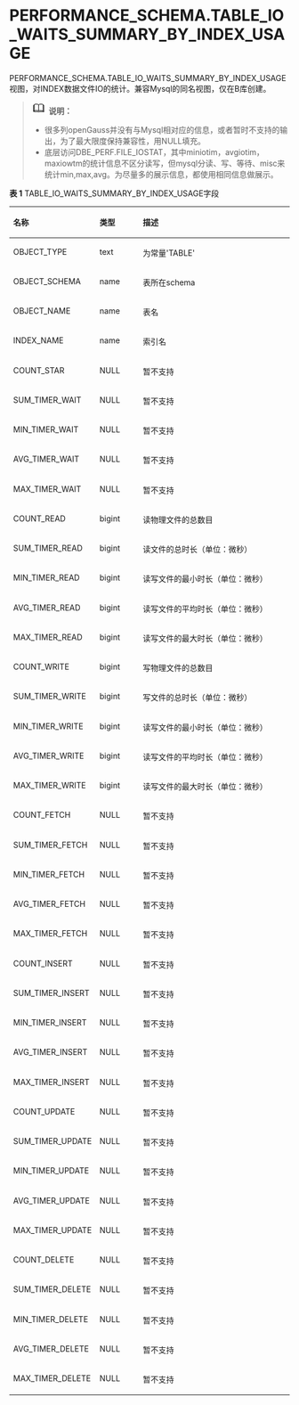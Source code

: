 # PERFORMANCE_SCHEMA.TABLE_IO_WAITS_SUMMARY_BY_INDEX_USAGE

PERFORMANCE_SCHEMA.TABLE_IO_WAITS_SUMMARY_BY_INDEX_USAGE视图，对INDEX数据文件IO的统计。兼容Mysql的同名视图，仅在B库创建。

>![](public_sys-resources/icon-note.png) **说明：** 
>-   很多列openGauss并没有与Mysql相对应的信息，或者暂时不支持的输出，为了最大限度保持兼容性，用NULL填充。
>-   底层访问DBE_PERF.FILE_IOSTAT，其中miniotim，avgiotim，maxiowtm的统计信息不区分读写，但mysql分读、写、等待、misc来统计min,max,avg。为尽量多的展示信息，都使用相同信息做展示。

**表 1**  TABLE_IO_WAITS_SUMMARY_BY_INDEX_USAGE字段

<a name="zh-cn_topic_0059777917_t0df1b611492d4f07b1d6e42373142023"></a>

<table><thead align="left"><tr id="zh-cn_topic_0059777917_rab2e23b3e0f34f37b75a508b8269f07a"><th class="cellrowborder" valign="top" width="18.82%" id="mcps1.2.4.1.1"><p id="zh-cn_topic_0059777917_a32924e78d0334e82a36a777752a0b52b"><a name="zh-cn_topic_0059777917_a32924e78d0334e82a36a777752a0b52b"></a><a name="zh-cn_topic_0059777917_a32924e78d0334e82a36a777752a0b52b"></a>名称</p>
</th>
<th class="cellrowborder" valign="top" width="16.91%" id="mcps1.2.4.1.2"><p id="zh-cn_topic_0059777917_ac04a0fea30434f97b98e56208baf7cc2"><a name="zh-cn_topic_0059777917_ac04a0fea30434f97b98e56208baf7cc2"></a><a name="zh-cn_topic_0059777917_ac04a0fea30434f97b98e56208baf7cc2"></a>类型</p>
</th>
<th class="cellrowborder" valign="top" width="64.27000000000001%" id="mcps1.2.4.1.3"><p id="zh-cn_topic_0059777917_a8333c5ae26254b36b4af4126d0bd65cf"><a name="zh-cn_topic_0059777917_a8333c5ae26254b36b4af4126d0bd65cf"></a><a name="zh-cn_topic_0059777917_a8333c5ae26254b36b4af4126d0bd65cf"></a>描述</p>
</th>
</tr>
</thead>
<tbody><tr id="zh-cn_topic_0059777917_rbfc3ec51c46e4dcc8ea92ab769c8e161"><td class="cellrowborder" valign="top" width="18.82%" headers="mcps1.2.4.1.1 "><p id="zh-cn_topic_0059777917_a363fbcb0295747dd9f7e56a77a27169e"><a name="zh-cn_topic_0059777917_a363fbcb0295747dd9f7e56a77a27169e"></a><a name="zh-cn_topic_0059777917_a363fbcb0295747dd9f7e56a77a27169e"></a>OBJECT_TYPE</p>
</td>
<td class="cellrowborder" valign="top" width="16.91%" headers="mcps1.2.4.1.2 "><p id="zh-cn_topic_0059777917_ac54b490a08b84bd3a9c4681b1b0b9f21"><a name="zh-cn_topic_0059777917_ac54b490a08b84bd3a9c4681b1b0b9f21"></a><a name="zh-cn_topic_0059777917_ac54b490a08b84bd3a9c4681b1b0b9f21"></a>text</p>
</td>
<td class="cellrowborder" valign="top" width="64.27000000000001%" headers="mcps1.2.4.1.3 "><p id="zh-cn_topic_0059777917_a98d0a98fda8346e5a5947896d3598ca2"><a name="zh-cn_topic_0059777917_a98d0a98fda8346e5a5947896d3598ca2"></a><a name="zh-cn_topic_0059777917_a98d0a98fda8346e5a5947896d3598ca2"></a>为常量'TABLE'</p>
</td>
</tr>
<tr id="zh-cn_topic_0059777917_r9d303be2f0de46ceb1ff0dcb66080aa2"><td class="cellrowborder" valign="top" width="18.82%" headers="mcps1.2.4.1.1 "><p id="zh-cn_topic_0059777917_ab3f2e68e6a5441608b5b61f217580f6e"><a name="zh-cn_topic_0059777917_ab3f2e68e6a5441608b5b61f217580f6e"></a><a name="zh-cn_topic_0059777917_ab3f2e68e6a5441608b5b61f217580f6e"></a>OBJECT_SCHEMA</p>
</td>
<td class="cellrowborder" valign="top" width="16.91%" headers="mcps1.2.4.1.2 "><p id="zh-cn_topic_0059777917_a93c196a664b444479aa1376b69c437ca"><a name="zh-cn_topic_0059777917_a93c196a664b444479aa1376b69c437ca"></a><a name="zh-cn_topic_0059777917_a93c196a664b444479aa1376b69c437ca"></a>name</p>
</td>
<td class="cellrowborder" valign="top" width="64.27000000000001%" headers="mcps1.2.4.1.3 "><p id="zh-cn_topic_0059777917_a627c01fb6b6b46b69b4cfabca4c29d09"><a name="zh-cn_topic_0059777917_a627c01fb6b6b46b69b4cfabca4c29d09"></a><a name="zh-cn_topic_0059777917_a627c01fb6b6b46b69b4cfabca4c29d09"></a>表所在schema</p>
</td>
</tr>
<tr id="zh-cn_topic_0059777917_r9d303be2f0de46ceb1ff0dcb66080aa2"><td class="cellrowborder" valign="top" width="18.82%" headers="mcps1.2.4.1.1 "><p id="zh-cn_topic_0059777917_ab3f2e68e6a5441608b5b61f217580f6e"><a name="zh-cn_topic_0059777917_ab3f2e68e6a5441608b5b61f217580f6e"></a><a name="zh-cn_topic_0059777917_ab3f2e68e6a5441608b5b61f217580f6e"></a>OBJECT_NAME</p>
</td>
<td class="cellrowborder" valign="top" width="16.91%" headers="mcps1.2.4.1.2 "><p id="zh-cn_topic_0059777917_a93c196a664b444479aa1376b69c437ca"><a name="zh-cn_topic_0059777917_a93c196a664b444479aa1376b69c437ca"></a><a name="zh-cn_topic_0059777917_a93c196a664b444479aa1376b69c437ca"></a>name</p>
</td>
<td class="cellrowborder" valign="top" width="64.27000000000001%" headers="mcps1.2.4.1.3 "><p id="zh-cn_topic_0059777917_a627c01fb6b6b46b69b4cfabca4c29d09"><a name="zh-cn_topic_0059777917_a627c01fb6b6b46b69b4cfabca4c29d09"></a><a name="zh-cn_topic_0059777917_a627c01fb6b6b46b69b4cfabca4c29d09"></a>表名</p>
</td>
</tr>
<tr id="zh-cn_topic_0059777917_r9d303be2f0de46ceb1ff0dcb66080aa2"><td class="cellrowborder" valign="top" width="18.82%" headers="mcps1.2.4.1.1 "><p id="zh-cn_topic_0059777917_ab3f2e68e6a5441608b5b61f217580f6e"><a name="zh-cn_topic_0059777917_ab3f2e68e6a5441608b5b61f217580f6e"></a><a name="zh-cn_topic_0059777917_ab3f2e68e6a5441608b5b61f217580f6e"></a>INDEX_NAME</p>
</td>
<td class="cellrowborder" valign="top" width="16.91%" headers="mcps1.2.4.1.2 "><p id="zh-cn_topic_0059777917_a93c196a664b444479aa1376b69c437ca"><a name="zh-cn_topic_0059777917_a93c196a664b444479aa1376b69c437ca"></a><a name="zh-cn_topic_0059777917_a93c196a664b444479aa1376b69c437ca"></a>name</p>
</td>
<td class="cellrowborder" valign="top" width="64.27000000000001%" headers="mcps1.2.4.1.3 "><p id="zh-cn_topic_0059777917_a627c01fb6b6b46b69b4cfabca4c29d09"><a name="zh-cn_topic_0059777917_a627c01fb6b6b46b69b4cfabca4c29d09"></a><a name="zh-cn_topic_0059777917_a627c01fb6b6b46b69b4cfabca4c29d09"></a>索引名</p>
</td>
</tr>
<tr id="zh-cn_topic_0059777917_r9d303be2f0de46ceb1ff0dcb66080aa2"><td class="cellrowborder" valign="top" width="18.82%" headers="mcps1.2.4.1.1 "><p id="zh-cn_topic_0059777917_ab3f2e68e6a5441608b5b61f217580f6e"><a name="zh-cn_topic_0059777917_ab3f2e68e6a5441608b5b61f217580f6e"></a><a name="zh-cn_topic_0059777917_ab3f2e68e6a5441608b5b61f217580f6e"></a>COUNT_STAR</p>
</td>
<td class="cellrowborder" valign="top" width="16.91%" headers="mcps1.2.4.1.2 "><p id="zh-cn_topic_0059777917_a93c196a664b444479aa1376b69c437ca"><a name="zh-cn_topic_0059777917_a93c196a664b444479aa1376b69c437ca"></a><a name="zh-cn_topic_0059777917_a93c196a664b444479aa1376b69c437ca"></a>NULL</p>
</td>
<td class="cellrowborder" valign="top" width="64.27000000000001%" headers="mcps1.2.4.1.3 "><p id="zh-cn_topic_0059777917_a627c01fb6b6b46b69b4cfabca4c29d09"><a name="zh-cn_topic_0059777917_a627c01fb6b6b46b69b4cfabca4c29d09"></a><a name="zh-cn_topic_0059777917_a627c01fb6b6b46b69b4cfabca4c29d09"></a>暂不支持</p>
</td>
</tr>
<tr id="zh-cn_topic_0059777917_r9d303be2f0de46ceb1ff0dcb66080aa2"><td class="cellrowborder" valign="top" width="18.82%" headers="mcps1.2.4.1.1 "><p id="zh-cn_topic_0059777917_ab3f2e68e6a5441608b5b61f217580f6e"><a name="zh-cn_topic_0059777917_ab3f2e68e6a5441608b5b61f217580f6e"></a><a name="zh-cn_topic_0059777917_ab3f2e68e6a5441608b5b61f217580f6e"></a>SUM_TIMER_WAIT</p>
</td>
<td class="cellrowborder" valign="top" width="16.91%" headers="mcps1.2.4.1.2 "><p id="zh-cn_topic_0059777917_a93c196a664b444479aa1376b69c437ca"><a name="zh-cn_topic_0059777917_a93c196a664b444479aa1376b69c437ca"></a><a name="zh-cn_topic_0059777917_a93c196a664b444479aa1376b69c437ca"></a>NULL</p>
</td>
<td class="cellrowborder" valign="top" width="64.27000000000001%" headers="mcps1.2.4.1.3 "><p id="zh-cn_topic_0059777917_a627c01fb6b6b46b69b4cfabca4c29d09"><a name="zh-cn_topic_0059777917_a627c01fb6b6b46b69b4cfabca4c29d09"></a><a name="zh-cn_topic_0059777917_a627c01fb6b6b46b69b4cfabca4c29d09"></a>暂不支持</p>
</td>
</tr>
<tr id="zh-cn_topic_0059777917_r9d303be2f0de46ceb1ff0dcb66080aa2"><td class="cellrowborder" valign="top" width="18.82%" headers="mcps1.2.4.1.1 "><p id="zh-cn_topic_0059777917_ab3f2e68e6a5441608b5b61f217580f6e"><a name="zh-cn_topic_0059777917_ab3f2e68e6a5441608b5b61f217580f6e"></a><a name="zh-cn_topic_0059777917_ab3f2e68e6a5441608b5b61f217580f6e"></a>MIN_TIMER_WAIT</p>
</td>
<td class="cellrowborder" valign="top" width="16.91%" headers="mcps1.2.4.1.2 "><p id="zh-cn_topic_0059777917_a93c196a664b444479aa1376b69c437ca"><a name="zh-cn_topic_0059777917_a93c196a664b444479aa1376b69c437ca"></a><a name="zh-cn_topic_0059777917_a93c196a664b444479aa1376b69c437ca"></a>NULL</p>
</td>
<td class="cellrowborder" valign="top" width="64.27000000000001%" headers="mcps1.2.4.1.3 "><p id="zh-cn_topic_0059777917_a627c01fb6b6b46b69b4cfabca4c29d09"><a name="zh-cn_topic_0059777917_a627c01fb6b6b46b69b4cfabca4c29d09"></a><a name="zh-cn_topic_0059777917_a627c01fb6b6b46b69b4cfabca4c29d09"></a>暂不支持</p>
</td>
</tr>
<tr id="zh-cn_topic_0059777917_r9d303be2f0de46ceb1ff0dcb66080aa2"><td class="cellrowborder" valign="top" width="18.82%" headers="mcps1.2.4.1.1 "><p id="zh-cn_topic_0059777917_ab3f2e68e6a5441608b5b61f217580f6e"><a name="zh-cn_topic_0059777917_ab3f2e68e6a5441608b5b61f217580f6e"></a><a name="zh-cn_topic_0059777917_ab3f2e68e6a5441608b5b61f217580f6e"></a>AVG_TIMER_WAIT</p>
</td>
<td class="cellrowborder" valign="top" width="16.91%" headers="mcps1.2.4.1.2 "><p id="zh-cn_topic_0059777917_a93c196a664b444479aa1376b69c437ca"><a name="zh-cn_topic_0059777917_a93c196a664b444479aa1376b69c437ca"></a><a name="zh-cn_topic_0059777917_a93c196a664b444479aa1376b69c437ca"></a>NULL</p>
</td>
<td class="cellrowborder" valign="top" width="64.27000000000001%" headers="mcps1.2.4.1.3 "><p id="zh-cn_topic_0059777917_a627c01fb6b6b46b69b4cfabca4c29d09"><a name="zh-cn_topic_0059777917_a627c01fb6b6b46b69b4cfabca4c29d09"></a><a name="zh-cn_topic_0059777917_a627c01fb6b6b46b69b4cfabca4c29d09"></a>暂不支持</p>
</td>
</tr>
<tr id="zh-cn_topic_0059777917_r9d303be2f0de46ceb1ff0dcb66080aa2"><td class="cellrowborder" valign="top" width="18.82%" headers="mcps1.2.4.1.1 "><p id="zh-cn_topic_0059777917_ab3f2e68e6a5441608b5b61f217580f6e"><a name="zh-cn_topic_0059777917_ab3f2e68e6a5441608b5b61f217580f6e"></a><a name="zh-cn_topic_0059777917_ab3f2e68e6a5441608b5b61f217580f6e"></a>MAX_TIMER_WAIT</p>
</td>
<td class="cellrowborder" valign="top" width="16.91%" headers="mcps1.2.4.1.2 "><p id="zh-cn_topic_0059777917_a93c196a664b444479aa1376b69c437ca"><a name="zh-cn_topic_0059777917_a93c196a664b444479aa1376b69c437ca"></a><a name="zh-cn_topic_0059777917_a93c196a664b444479aa1376b69c437ca"></a>NULL</p>
</td>
<td class="cellrowborder" valign="top" width="64.27000000000001%" headers="mcps1.2.4.1.3 "><p id="zh-cn_topic_0059777917_a627c01fb6b6b46b69b4cfabca4c29d09"><a name="zh-cn_topic_0059777917_a627c01fb6b6b46b69b4cfabca4c29d09"></a><a name="zh-cn_topic_0059777917_a627c01fb6b6b46b69b4cfabca4c29d09"></a>暂不支持</p>
</td>
</tr>
<tr id="zh-cn_topic_0059777917_r9d303be2f0de46ceb1ff0dcb66080aa2"><td class="cellrowborder" valign="top" width="18.82%" headers="mcps1.2.4.1.1 "><p id="zh-cn_topic_0059777917_ab3f2e68e6a5441608b5b61f217580f6e"><a name="zh-cn_topic_0059777917_ab3f2e68e6a5441608b5b61f217580f6e"></a><a name="zh-cn_topic_0059777917_ab3f2e68e6a5441608b5b61f217580f6e"></a>COUNT_READ</p>
</td>
<td class="cellrowborder" valign="top" width="16.91%" headers="mcps1.2.4.1.2 "><p id="zh-cn_topic_0059777917_a93c196a664b444479aa1376b69c437ca"><a name="zh-cn_topic_0059777917_a93c196a664b444479aa1376b69c437ca"></a><a name="zh-cn_topic_0059777917_a93c196a664b444479aa1376b69c437ca"></a>bigint</p>
</td>
<td class="cellrowborder" valign="top" width="64.27000000000001%" headers="mcps1.2.4.1.3 "><p id="zh-cn_topic_0059777917_a627c01fb6b6b46b69b4cfabca4c29d09"><a name="zh-cn_topic_0059777917_a627c01fb6b6b46b69b4cfabca4c29d09"></a><a name="zh-cn_topic_0059777917_a627c01fb6b6b46b69b4cfabca4c29d09"></a>读物理文件的总数目</p>
</td>
</tr>
<tr id="zh-cn_topic_0059777917_r9d303be2f0de46ceb1ff0dcb66080aa2"><td class="cellrowborder" valign="top" width="18.82%" headers="mcps1.2.4.1.1 "><p id="zh-cn_topic_0059777917_ab3f2e68e6a5441608b5b61f217580f6e"><a name="zh-cn_topic_0059777917_ab3f2e68e6a5441608b5b61f217580f6e"></a><a name="zh-cn_topic_0059777917_ab3f2e68e6a5441608b5b61f217580f6e"></a>SUM_TIMER_READ</p>
</td>
<td class="cellrowborder" valign="top" width="16.91%" headers="mcps1.2.4.1.2 "><p id="zh-cn_topic_0059777917_a93c196a664b444479aa1376b69c437ca"><a name="zh-cn_topic_0059777917_a93c196a664b444479aa1376b69c437ca"></a><a name="zh-cn_topic_0059777917_a93c196a664b444479aa1376b69c437ca"></a>bigint</p>
</td>
<td class="cellrowborder" valign="top" width="64.27000000000001%" headers="mcps1.2.4.1.3 "><p id="zh-cn_topic_0059777917_a627c01fb6b6b46b69b4cfabca4c29d09"><a name="zh-cn_topic_0059777917_a627c01fb6b6b46b69b4cfabca4c29d09"></a><a name="zh-cn_topic_0059777917_a627c01fb6b6b46b69b4cfabca4c29d09"></a>读文件的总时长（单位：微秒）</p>
</td>
</tr>
<tr id="zh-cn_topic_0059777917_r9d303be2f0de46ceb1ff0dcb66080aa2"><td class="cellrowborder" valign="top" width="18.82%" headers="mcps1.2.4.1.1 "><p id="zh-cn_topic_0059777917_ab3f2e68e6a5441608b5b61f217580f6e"><a name="zh-cn_topic_0059777917_ab3f2e68e6a5441608b5b61f217580f6e"></a><a name="zh-cn_topic_0059777917_ab3f2e68e6a5441608b5b61f217580f6e"></a>MIN_TIMER_READ</p>
</td>
<td class="cellrowborder" valign="top" width="16.91%" headers="mcps1.2.4.1.2 "><p id="zh-cn_topic_0059777917_a93c196a664b444479aa1376b69c437ca"><a name="zh-cn_topic_0059777917_a93c196a664b444479aa1376b69c437ca"></a><a name="zh-cn_topic_0059777917_a93c196a664b444479aa1376b69c437ca"></a>bigint</p>
</td>
<td class="cellrowborder" valign="top" width="64.27000000000001%" headers="mcps1.2.4.1.3 "><p id="zh-cn_topic_0059777917_a627c01fb6b6b46b69b4cfabca4c29d09"><a name="zh-cn_topic_0059777917_a627c01fb6b6b46b69b4cfabca4c29d09"></a><a name="zh-cn_topic_0059777917_a627c01fb6b6b46b69b4cfabca4c29d09"></a>读写文件的最小时长（单位：微秒）</p>
</td>
</tr>
<tr id="zh-cn_topic_0059777917_r9d303be2f0de46ceb1ff0dcb66080aa2"><td class="cellrowborder" valign="top" width="18.82%" headers="mcps1.2.4.1.1 "><p id="zh-cn_topic_0059777917_ab3f2e68e6a5441608b5b61f217580f6e"><a name="zh-cn_topic_0059777917_ab3f2e68e6a5441608b5b61f217580f6e"></a><a name="zh-cn_topic_0059777917_ab3f2e68e6a5441608b5b61f217580f6e"></a>AVG_TIMER_READ</p>
</td>
<td class="cellrowborder" valign="top" width="16.91%" headers="mcps1.2.4.1.2 "><p id="zh-cn_topic_0059777917_a93c196a664b444479aa1376b69c437ca"><a name="zh-cn_topic_0059777917_a93c196a664b444479aa1376b69c437ca"></a><a name="zh-cn_topic_0059777917_a93c196a664b444479aa1376b69c437ca"></a>bigint</p>
</td>
<td class="cellrowborder" valign="top" width="64.27000000000001%" headers="mcps1.2.4.1.3 "><p id="zh-cn_topic_0059777917_a627c01fb6b6b46b69b4cfabca4c29d09"><a name="zh-cn_topic_0059777917_a627c01fb6b6b46b69b4cfabca4c29d09"></a><a name="zh-cn_topic_0059777917_a627c01fb6b6b46b69b4cfabca4c29d09"></a>读写文件的平均时长（单位：微秒）</p>
</td>
</tr>
<tr id="zh-cn_topic_0059777917_r9d303be2f0de46ceb1ff0dcb66080aa2"><td class="cellrowborder" valign="top" width="18.82%" headers="mcps1.2.4.1.1 "><p id="zh-cn_topic_0059777917_ab3f2e68e6a5441608b5b61f217580f6e"><a name="zh-cn_topic_0059777917_ab3f2e68e6a5441608b5b61f217580f6e"></a><a name="zh-cn_topic_0059777917_ab3f2e68e6a5441608b5b61f217580f6e"></a>MAX_TIMER_READ</p>
</td>
<td class="cellrowborder" valign="top" width="16.91%" headers="mcps1.2.4.1.2 "><p id="zh-cn_topic_0059777917_a93c196a664b444479aa1376b69c437ca"><a name="zh-cn_topic_0059777917_a93c196a664b444479aa1376b69c437ca"></a><a name="zh-cn_topic_0059777917_a93c196a664b444479aa1376b69c437ca"></a>bigint</p>
</td>
<td class="cellrowborder" valign="top" width="64.27000000000001%" headers="mcps1.2.4.1.3 "><p id="zh-cn_topic_0059777917_a627c01fb6b6b46b69b4cfabca4c29d09"><a name="zh-cn_topic_0059777917_a627c01fb6b6b46b69b4cfabca4c29d09"></a><a name="zh-cn_topic_0059777917_a627c01fb6b6b46b69b4cfabca4c29d09"></a>读写文件的最大时长（单位：微秒）</p>
</td>
</tr>
<tr id="zh-cn_topic_0059777917_r9d303be2f0de46ceb1ff0dcb66080aa2"><td class="cellrowborder" valign="top" width="18.82%" headers="mcps1.2.4.1.1 "><p id="zh-cn_topic_0059777917_ab3f2e68e6a5441608b5b61f217580f6e"><a name="zh-cn_topic_0059777917_ab3f2e68e6a5441608b5b61f217580f6e"></a><a name="zh-cn_topic_0059777917_ab3f2e68e6a5441608b5b61f217580f6e"></a>COUNT_WRITE</p>
</td>
<td class="cellrowborder" valign="top" width="16.91%" headers="mcps1.2.4.1.2 "><p id="zh-cn_topic_0059777917_a93c196a664b444479aa1376b69c437ca"><a name="zh-cn_topic_0059777917_a93c196a664b444479aa1376b69c437ca"></a><a name="zh-cn_topic_0059777917_a93c196a664b444479aa1376b69c437ca"></a>bigint</p>
</td>
<td class="cellrowborder" valign="top" width="64.27000000000001%" headers="mcps1.2.4.1.3 "><p id="zh-cn_topic_0059777917_a627c01fb6b6b46b69b4cfabca4c29d09"><a name="zh-cn_topic_0059777917_a627c01fb6b6b46b69b4cfabca4c29d09"></a><a name="zh-cn_topic_0059777917_a627c01fb6b6b46b69b4cfabca4c29d09"></a>写物理文件的总数目</p>
</td>
</tr>
<tr id="zh-cn_topic_0059777917_r9d303be2f0de46ceb1ff0dcb66080aa2"><td class="cellrowborder" valign="top" width="18.82%" headers="mcps1.2.4.1.1 "><p id="zh-cn_topic_0059777917_ab3f2e68e6a5441608b5b61f217580f6e"><a name="zh-cn_topic_0059777917_ab3f2e68e6a5441608b5b61f217580f6e"></a><a name="zh-cn_topic_0059777917_ab3f2e68e6a5441608b5b61f217580f6e"></a>SUM_TIMER_WRITE</p>
</td>
<td class="cellrowborder" valign="top" width="16.91%" headers="mcps1.2.4.1.2 "><p id="zh-cn_topic_0059777917_a93c196a664b444479aa1376b69c437ca"><a name="zh-cn_topic_0059777917_a93c196a664b444479aa1376b69c437ca"></a><a name="zh-cn_topic_0059777917_a93c196a664b444479aa1376b69c437ca"></a>bigint</p>
</td>
<td class="cellrowborder" valign="top" width="64.27000000000001%" headers="mcps1.2.4.1.3 "><p id="zh-cn_topic_0059777917_a627c01fb6b6b46b69b4cfabca4c29d09"><a name="zh-cn_topic_0059777917_a627c01fb6b6b46b69b4cfabca4c29d09"></a><a name="zh-cn_topic_0059777917_a627c01fb6b6b46b69b4cfabca4c29d09"></a>写文件的总时长（单位：微秒）</p>
</td>
</tr>
<tr id="zh-cn_topic_0059777917_r9d303be2f0de46ceb1ff0dcb66080aa2"><td class="cellrowborder" valign="top" width="18.82%" headers="mcps1.2.4.1.1 "><p id="zh-cn_topic_0059777917_ab3f2e68e6a5441608b5b61f217580f6e"><a name="zh-cn_topic_0059777917_ab3f2e68e6a5441608b5b61f217580f6e"></a><a name="zh-cn_topic_0059777917_ab3f2e68e6a5441608b5b61f217580f6e"></a>MIN_TIMER_WRITE</p>
</td>
<td class="cellrowborder" valign="top" width="16.91%" headers="mcps1.2.4.1.2 "><p id="zh-cn_topic_0059777917_a93c196a664b444479aa1376b69c437ca"><a name="zh-cn_topic_0059777917_a93c196a664b444479aa1376b69c437ca"></a><a name="zh-cn_topic_0059777917_a93c196a664b444479aa1376b69c437ca"></a>bigint</p>
</td>
<td class="cellrowborder" valign="top" width="64.27000000000001%" headers="mcps1.2.4.1.3 "><p id="zh-cn_topic_0059777917_a627c01fb6b6b46b69b4cfabca4c29d09"><a name="zh-cn_topic_0059777917_a627c01fb6b6b46b69b4cfabca4c29d09"></a><a name="zh-cn_topic_0059777917_a627c01fb6b6b46b69b4cfabca4c29d09"></a>读写文件的最小时长（单位：微秒）</p>
</td>
</tr>
<tr id="zh-cn_topic_0059777917_r9d303be2f0de46ceb1ff0dcb66080aa2"><td class="cellrowborder" valign="top" width="18.82%" headers="mcps1.2.4.1.1 "><p id="zh-cn_topic_0059777917_ab3f2e68e6a5441608b5b61f217580f6e"><a name="zh-cn_topic_0059777917_ab3f2e68e6a5441608b5b61f217580f6e"></a><a name="zh-cn_topic_0059777917_ab3f2e68e6a5441608b5b61f217580f6e"></a>AVG_TIMER_WRITE</p>
</td>
<td class="cellrowborder" valign="top" width="16.91%" headers="mcps1.2.4.1.2 "><p id="zh-cn_topic_0059777917_a93c196a664b444479aa1376b69c437ca"><a name="zh-cn_topic_0059777917_a93c196a664b444479aa1376b69c437ca"></a><a name="zh-cn_topic_0059777917_a93c196a664b444479aa1376b69c437ca"></a>bigint</p>
</td>
<td class="cellrowborder" valign="top" width="64.27000000000001%" headers="mcps1.2.4.1.3 "><p id="zh-cn_topic_0059777917_a627c01fb6b6b46b69b4cfabca4c29d09"><a name="zh-cn_topic_0059777917_a627c01fb6b6b46b69b4cfabca4c29d09"></a><a name="zh-cn_topic_0059777917_a627c01fb6b6b46b69b4cfabca4c29d09"></a>读写文件的平均时长（单位：微秒）</p>
</td>
</tr>
<tr id="zh-cn_topic_0059777917_r9d303be2f0de46ceb1ff0dcb66080aa2"><td class="cellrowborder" valign="top" width="18.82%" headers="mcps1.2.4.1.1 "><p id="zh-cn_topic_0059777917_ab3f2e68e6a5441608b5b61f217580f6e"><a name="zh-cn_topic_0059777917_ab3f2e68e6a5441608b5b61f217580f6e"></a><a name="zh-cn_topic_0059777917_ab3f2e68e6a5441608b5b61f217580f6e"></a>MAX_TIMER_WRITE</p>
</td>
<td class="cellrowborder" valign="top" width="16.91%" headers="mcps1.2.4.1.2 "><p id="zh-cn_topic_0059777917_a93c196a664b444479aa1376b69c437ca"><a name="zh-cn_topic_0059777917_a93c196a664b444479aa1376b69c437ca"></a><a name="zh-cn_topic_0059777917_a93c196a664b444479aa1376b69c437ca"></a>bigint</p>
</td>
<td class="cellrowborder" valign="top" width="64.27000000000001%" headers="mcps1.2.4.1.3 "><p id="zh-cn_topic_0059777917_a627c01fb6b6b46b69b4cfabca4c29d09"><a name="zh-cn_topic_0059777917_a627c01fb6b6b46b69b4cfabca4c29d09"></a><a name="zh-cn_topic_0059777917_a627c01fb6b6b46b69b4cfabca4c29d09"></a>读写文件的最大时长（单位：微秒）</p>
</td>
</tr>
<tr id="zh-cn_topic_0059777917_r9d303be2f0de46ceb1ff0dcb66080aa2"><td class="cellrowborder" valign="top" width="18.82%" headers="mcps1.2.4.1.1 "><p id="zh-cn_topic_0059777917_ab3f2e68e6a5441608b5b61f217580f6e"><a name="zh-cn_topic_0059777917_ab3f2e68e6a5441608b5b61f217580f6e"></a><a name="zh-cn_topic_0059777917_ab3f2e68e6a5441608b5b61f217580f6e"></a>COUNT_FETCH</p>
</td>
<td class="cellrowborder" valign="top" width="16.91%" headers="mcps1.2.4.1.2 "><p id="zh-cn_topic_0059777917_a93c196a664b444479aa1376b69c437ca"><a name="zh-cn_topic_0059777917_a93c196a664b444479aa1376b69c437ca"></a><a name="zh-cn_topic_0059777917_a93c196a664b444479aa1376b69c437ca"></a>NULL</p>
</td>
<td class="cellrowborder" valign="top" width="64.27000000000001%" headers="mcps1.2.4.1.3 "><p id="zh-cn_topic_0059777917_a627c01fb6b6b46b69b4cfabca4c29d09"><a name="zh-cn_topic_0059777917_a627c01fb6b6b46b69b4cfabca4c29d09"></a><a name="zh-cn_topic_0059777917_a627c01fb6b6b46b69b4cfabca4c29d09"></a>暂不支持</p>
</td>
</tr>
<tr id="zh-cn_topic_0059777917_r9d303be2f0de46ceb1ff0dcb66080aa2"><td class="cellrowborder" valign="top" width="18.82%" headers="mcps1.2.4.1.1 "><p id="zh-cn_topic_0059777917_ab3f2e68e6a5441608b5b61f217580f6e"><a name="zh-cn_topic_0059777917_ab3f2e68e6a5441608b5b61f217580f6e"></a><a name="zh-cn_topic_0059777917_ab3f2e68e6a5441608b5b61f217580f6e"></a>SUM_TIMER_FETCH</p>
</td>
<td class="cellrowborder" valign="top" width="16.91%" headers="mcps1.2.4.1.2 "><p id="zh-cn_topic_0059777917_a93c196a664b444479aa1376b69c437ca"><a name="zh-cn_topic_0059777917_a93c196a664b444479aa1376b69c437ca"></a><a name="zh-cn_topic_0059777917_a93c196a664b444479aa1376b69c437ca"></a>NULL</p>
</td>
<td class="cellrowborder" valign="top" width="64.27000000000001%" headers="mcps1.2.4.1.3 "><p id="zh-cn_topic_0059777917_a627c01fb6b6b46b69b4cfabca4c29d09"><a name="zh-cn_topic_0059777917_a627c01fb6b6b46b69b4cfabca4c29d09"></a><a name="zh-cn_topic_0059777917_a627c01fb6b6b46b69b4cfabca4c29d09"></a>暂不支持</p>
</td>
</tr>
<tr id="zh-cn_topic_0059777917_r9d303be2f0de46ceb1ff0dcb66080aa2"><td class="cellrowborder" valign="top" width="18.82%" headers="mcps1.2.4.1.1 "><p id="zh-cn_topic_0059777917_ab3f2e68e6a5441608b5b61f217580f6e"><a name="zh-cn_topic_0059777917_ab3f2e68e6a5441608b5b61f217580f6e"></a><a name="zh-cn_topic_0059777917_ab3f2e68e6a5441608b5b61f217580f6e"></a>MIN_TIMER_FETCH</p>
</td>
<td class="cellrowborder" valign="top" width="16.91%" headers="mcps1.2.4.1.2 "><p id="zh-cn_topic_0059777917_a93c196a664b444479aa1376b69c437ca"><a name="zh-cn_topic_0059777917_a93c196a664b444479aa1376b69c437ca"></a><a name="zh-cn_topic_0059777917_a93c196a664b444479aa1376b69c437ca"></a>NULL</p>
</td>
<td class="cellrowborder" valign="top" width="64.27000000000001%" headers="mcps1.2.4.1.3 "><p id="zh-cn_topic_0059777917_a627c01fb6b6b46b69b4cfabca4c29d09"><a name="zh-cn_topic_0059777917_a627c01fb6b6b46b69b4cfabca4c29d09"></a><a name="zh-cn_topic_0059777917_a627c01fb6b6b46b69b4cfabca4c29d09"></a>暂不支持</p>
</td>
</tr>
<tr id="zh-cn_topic_0059777917_r9d303be2f0de46ceb1ff0dcb66080aa2"><td class="cellrowborder" valign="top" width="18.82%" headers="mcps1.2.4.1.1 "><p id="zh-cn_topic_0059777917_ab3f2e68e6a5441608b5b61f217580f6e"><a name="zh-cn_topic_0059777917_ab3f2e68e6a5441608b5b61f217580f6e"></a><a name="zh-cn_topic_0059777917_ab3f2e68e6a5441608b5b61f217580f6e"></a>AVG_TIMER_FETCH</p>
</td>
<td class="cellrowborder" valign="top" width="16.91%" headers="mcps1.2.4.1.2 "><p id="zh-cn_topic_0059777917_a93c196a664b444479aa1376b69c437ca"><a name="zh-cn_topic_0059777917_a93c196a664b444479aa1376b69c437ca"></a><a name="zh-cn_topic_0059777917_a93c196a664b444479aa1376b69c437ca"></a>NULL</p>
</td>
<td class="cellrowborder" valign="top" width="64.27000000000001%" headers="mcps1.2.4.1.3 "><p id="zh-cn_topic_0059777917_a627c01fb6b6b46b69b4cfabca4c29d09"><a name="zh-cn_topic_0059777917_a627c01fb6b6b46b69b4cfabca4c29d09"></a><a name="zh-cn_topic_0059777917_a627c01fb6b6b46b69b4cfabca4c29d09"></a>暂不支持</p>
</td>
</tr>
<tr id="zh-cn_topic_0059777917_r9d303be2f0de46ceb1ff0dcb66080aa2"><td class="cellrowborder" valign="top" width="18.82%" headers="mcps1.2.4.1.1 "><p id="zh-cn_topic_0059777917_ab3f2e68e6a5441608b5b61f217580f6e"><a name="zh-cn_topic_0059777917_ab3f2e68e6a5441608b5b61f217580f6e"></a><a name="zh-cn_topic_0059777917_ab3f2e68e6a5441608b5b61f217580f6e"></a>MAX_TIMER_FETCH</p>
</td>
<td class="cellrowborder" valign="top" width="16.91%" headers="mcps1.2.4.1.2 "><p id="zh-cn_topic_0059777917_a93c196a664b444479aa1376b69c437ca"><a name="zh-cn_topic_0059777917_a93c196a664b444479aa1376b69c437ca"></a><a name="zh-cn_topic_0059777917_a93c196a664b444479aa1376b69c437ca"></a>NULL</p>
</td>
<td class="cellrowborder" valign="top" width="64.27000000000001%" headers="mcps1.2.4.1.3 "><p id="zh-cn_topic_0059777917_a627c01fb6b6b46b69b4cfabca4c29d09"><a name="zh-cn_topic_0059777917_a627c01fb6b6b46b69b4cfabca4c29d09"></a><a name="zh-cn_topic_0059777917_a627c01fb6b6b46b69b4cfabca4c29d09"></a>暂不支持</p>
</td>
</tr>
<tr id="zh-cn_topic_0059777917_r9d303be2f0de46ceb1ff0dcb66080aa2"><td class="cellrowborder" valign="top" width="18.82%" headers="mcps1.2.4.1.1 "><p id="zh-cn_topic_0059777917_ab3f2e68e6a5441608b5b61f217580f6e"><a name="zh-cn_topic_0059777917_ab3f2e68e6a5441608b5b61f217580f6e"></a><a name="zh-cn_topic_0059777917_ab3f2e68e6a5441608b5b61f217580f6e"></a>COUNT_INSERT</p>
</td>
<td class="cellrowborder" valign="top" width="16.91%" headers="mcps1.2.4.1.2 "><p id="zh-cn_topic_0059777917_a93c196a664b444479aa1376b69c437ca"><a name="zh-cn_topic_0059777917_a93c196a664b444479aa1376b69c437ca"></a><a name="zh-cn_topic_0059777917_a93c196a664b444479aa1376b69c437ca"></a>NULL</p>
</td>
<td class="cellrowborder" valign="top" width="64.27000000000001%" headers="mcps1.2.4.1.3 "><p id="zh-cn_topic_0059777917_a627c01fb6b6b46b69b4cfabca4c29d09"><a name="zh-cn_topic_0059777917_a627c01fb6b6b46b69b4cfabca4c29d09"></a><a name="zh-cn_topic_0059777917_a627c01fb6b6b46b69b4cfabca4c29d09"></a>暂不支持</p>
</td>
</tr>
<tr id="zh-cn_topic_0059777917_r9d303be2f0de46ceb1ff0dcb66080aa2"><td class="cellrowborder" valign="top" width="18.82%" headers="mcps1.2.4.1.1 "><p id="zh-cn_topic_0059777917_ab3f2e68e6a5441608b5b61f217580f6e"><a name="zh-cn_topic_0059777917_ab3f2e68e6a5441608b5b61f217580f6e"></a><a name="zh-cn_topic_0059777917_ab3f2e68e6a5441608b5b61f217580f6e"></a>SUM_TIMER_INSERT</p>
</td>
<td class="cellrowborder" valign="top" width="16.91%" headers="mcps1.2.4.1.2 "><p id="zh-cn_topic_0059777917_a93c196a664b444479aa1376b69c437ca"><a name="zh-cn_topic_0059777917_a93c196a664b444479aa1376b69c437ca"></a><a name="zh-cn_topic_0059777917_a93c196a664b444479aa1376b69c437ca"></a>NULL</p>
</td>
<td class="cellrowborder" valign="top" width="64.27000000000001%" headers="mcps1.2.4.1.3 "><p id="zh-cn_topic_0059777917_a627c01fb6b6b46b69b4cfabca4c29d09"><a name="zh-cn_topic_0059777917_a627c01fb6b6b46b69b4cfabca4c29d09"></a><a name="zh-cn_topic_0059777917_a627c01fb6b6b46b69b4cfabca4c29d09"></a>暂不支持</p>
</td>
</tr>
<tr id="zh-cn_topic_0059777917_r9d303be2f0de46ceb1ff0dcb66080aa2"><td class="cellrowborder" valign="top" width="18.82%" headers="mcps1.2.4.1.1 "><p id="zh-cn_topic_0059777917_ab3f2e68e6a5441608b5b61f217580f6e"><a name="zh-cn_topic_0059777917_ab3f2e68e6a5441608b5b61f217580f6e"></a><a name="zh-cn_topic_0059777917_ab3f2e68e6a5441608b5b61f217580f6e"></a>MIN_TIMER_INSERT</p>
</td>
<td class="cellrowborder" valign="top" width="16.91%" headers="mcps1.2.4.1.2 "><p id="zh-cn_topic_0059777917_a93c196a664b444479aa1376b69c437ca"><a name="zh-cn_topic_0059777917_a93c196a664b444479aa1376b69c437ca"></a><a name="zh-cn_topic_0059777917_a93c196a664b444479aa1376b69c437ca"></a>NULL</p>
</td>
<td class="cellrowborder" valign="top" width="64.27000000000001%" headers="mcps1.2.4.1.3 "><p id="zh-cn_topic_0059777917_a627c01fb6b6b46b69b4cfabca4c29d09"><a name="zh-cn_topic_0059777917_a627c01fb6b6b46b69b4cfabca4c29d09"></a><a name="zh-cn_topic_0059777917_a627c01fb6b6b46b69b4cfabca4c29d09"></a>暂不支持</p>
</td>
</tr>
<tr id="zh-cn_topic_0059777917_r9d303be2f0de46ceb1ff0dcb66080aa2"><td class="cellrowborder" valign="top" width="18.82%" headers="mcps1.2.4.1.1 "><p id="zh-cn_topic_0059777917_ab3f2e68e6a5441608b5b61f217580f6e"><a name="zh-cn_topic_0059777917_ab3f2e68e6a5441608b5b61f217580f6e"></a><a name="zh-cn_topic_0059777917_ab3f2e68e6a5441608b5b61f217580f6e"></a>AVG_TIMER_INSERT</p>
</td>
<td class="cellrowborder" valign="top" width="16.91%" headers="mcps1.2.4.1.2 "><p id="zh-cn_topic_0059777917_a93c196a664b444479aa1376b69c437ca"><a name="zh-cn_topic_0059777917_a93c196a664b444479aa1376b69c437ca"></a><a name="zh-cn_topic_0059777917_a93c196a664b444479aa1376b69c437ca"></a>NULL</p>
</td>
<td class="cellrowborder" valign="top" width="64.27000000000001%" headers="mcps1.2.4.1.3 "><p id="zh-cn_topic_0059777917_a627c01fb6b6b46b69b4cfabca4c29d09"><a name="zh-cn_topic_0059777917_a627c01fb6b6b46b69b4cfabca4c29d09"></a><a name="zh-cn_topic_0059777917_a627c01fb6b6b46b69b4cfabca4c29d09"></a>暂不支持</p>
</td>
</tr>
<tr id="zh-cn_topic_0059777917_r9d303be2f0de46ceb1ff0dcb66080aa2"><td class="cellrowborder" valign="top" width="18.82%" headers="mcps1.2.4.1.1 "><p id="zh-cn_topic_0059777917_ab3f2e68e6a5441608b5b61f217580f6e"><a name="zh-cn_topic_0059777917_ab3f2e68e6a5441608b5b61f217580f6e"></a><a name="zh-cn_topic_0059777917_ab3f2e68e6a5441608b5b61f217580f6e"></a>MAX_TIMER_INSERT</p>
</td>
<td class="cellrowborder" valign="top" width="16.91%" headers="mcps1.2.4.1.2 "><p id="zh-cn_topic_0059777917_a93c196a664b444479aa1376b69c437ca"><a name="zh-cn_topic_0059777917_a93c196a664b444479aa1376b69c437ca"></a><a name="zh-cn_topic_0059777917_a93c196a664b444479aa1376b69c437ca"></a>NULL</p>
</td>
<td class="cellrowborder" valign="top" width="64.27000000000001%" headers="mcps1.2.4.1.3 "><p id="zh-cn_topic_0059777917_a627c01fb6b6b46b69b4cfabca4c29d09"><a name="zh-cn_topic_0059777917_a627c01fb6b6b46b69b4cfabca4c29d09"></a><a name="zh-cn_topic_0059777917_a627c01fb6b6b46b69b4cfabca4c29d09"></a>暂不支持</p>
</td>
</tr>
<tr id="zh-cn_topic_0059777917_r9d303be2f0de46ceb1ff0dcb66080aa2"><td class="cellrowborder" valign="top" width="18.82%" headers="mcps1.2.4.1.1 "><p id="zh-cn_topic_0059777917_ab3f2e68e6a5441608b5b61f217580f6e"><a name="zh-cn_topic_0059777917_ab3f2e68e6a5441608b5b61f217580f6e"></a><a name="zh-cn_topic_0059777917_ab3f2e68e6a5441608b5b61f217580f6e"></a>COUNT_UPDATE</p>
</td>
<td class="cellrowborder" valign="top" width="16.91%" headers="mcps1.2.4.1.2 "><p id="zh-cn_topic_0059777917_a93c196a664b444479aa1376b69c437ca"><a name="zh-cn_topic_0059777917_a93c196a664b444479aa1376b69c437ca"></a><a name="zh-cn_topic_0059777917_a93c196a664b444479aa1376b69c437ca"></a>NULL</p>
</td>
<td class="cellrowborder" valign="top" width="64.27000000000001%" headers="mcps1.2.4.1.3 "><p id="zh-cn_topic_0059777917_a627c01fb6b6b46b69b4cfabca4c29d09"><a name="zh-cn_topic_0059777917_a627c01fb6b6b46b69b4cfabca4c29d09"></a><a name="zh-cn_topic_0059777917_a627c01fb6b6b46b69b4cfabca4c29d09"></a>暂不支持</p>
</td>
</tr>
<tr id="zh-cn_topic_0059777917_r9d303be2f0de46ceb1ff0dcb66080aa2"><td class="cellrowborder" valign="top" width="18.82%" headers="mcps1.2.4.1.1 "><p id="zh-cn_topic_0059777917_ab3f2e68e6a5441608b5b61f217580f6e"><a name="zh-cn_topic_0059777917_ab3f2e68e6a5441608b5b61f217580f6e"></a><a name="zh-cn_topic_0059777917_ab3f2e68e6a5441608b5b61f217580f6e"></a>SUM_TIMER_UPDATE</p>
</td>
<td class="cellrowborder" valign="top" width="16.91%" headers="mcps1.2.4.1.2 "><p id="zh-cn_topic_0059777917_a93c196a664b444479aa1376b69c437ca"><a name="zh-cn_topic_0059777917_a93c196a664b444479aa1376b69c437ca"></a><a name="zh-cn_topic_0059777917_a93c196a664b444479aa1376b69c437ca"></a>NULL</p>
</td>
<td class="cellrowborder" valign="top" width="64.27000000000001%" headers="mcps1.2.4.1.3 "><p id="zh-cn_topic_0059777917_a627c01fb6b6b46b69b4cfabca4c29d09"><a name="zh-cn_topic_0059777917_a627c01fb6b6b46b69b4cfabca4c29d09"></a><a name="zh-cn_topic_0059777917_a627c01fb6b6b46b69b4cfabca4c29d09"></a>暂不支持</p>
</td>
</tr>
<tr id="zh-cn_topic_0059777917_r9d303be2f0de46ceb1ff0dcb66080aa2"><td class="cellrowborder" valign="top" width="18.82%" headers="mcps1.2.4.1.1 "><p id="zh-cn_topic_0059777917_ab3f2e68e6a5441608b5b61f217580f6e"><a name="zh-cn_topic_0059777917_ab3f2e68e6a5441608b5b61f217580f6e"></a><a name="zh-cn_topic_0059777917_ab3f2e68e6a5441608b5b61f217580f6e"></a>MIN_TIMER_UPDATE</p>
</td>
<td class="cellrowborder" valign="top" width="16.91%" headers="mcps1.2.4.1.2 "><p id="zh-cn_topic_0059777917_a93c196a664b444479aa1376b69c437ca"><a name="zh-cn_topic_0059777917_a93c196a664b444479aa1376b69c437ca"></a><a name="zh-cn_topic_0059777917_a93c196a664b444479aa1376b69c437ca"></a>NULL</p>
</td>
<td class="cellrowborder" valign="top" width="64.27000000000001%" headers="mcps1.2.4.1.3 "><p id="zh-cn_topic_0059777917_a627c01fb6b6b46b69b4cfabca4c29d09"><a name="zh-cn_topic_0059777917_a627c01fb6b6b46b69b4cfabca4c29d09"></a><a name="zh-cn_topic_0059777917_a627c01fb6b6b46b69b4cfabca4c29d09"></a>暂不支持</p>
</td>
</tr>
<tr id="zh-cn_topic_0059777917_r9d303be2f0de46ceb1ff0dcb66080aa2"><td class="cellrowborder" valign="top" width="18.82%" headers="mcps1.2.4.1.1 "><p id="zh-cn_topic_0059777917_ab3f2e68e6a5441608b5b61f217580f6e"><a name="zh-cn_topic_0059777917_ab3f2e68e6a5441608b5b61f217580f6e"></a><a name="zh-cn_topic_0059777917_ab3f2e68e6a5441608b5b61f217580f6e"></a>AVG_TIMER_UPDATE</p>
</td>
<td class="cellrowborder" valign="top" width="16.91%" headers="mcps1.2.4.1.2 "><p id="zh-cn_topic_0059777917_a93c196a664b444479aa1376b69c437ca"><a name="zh-cn_topic_0059777917_a93c196a664b444479aa1376b69c437ca"></a><a name="zh-cn_topic_0059777917_a93c196a664b444479aa1376b69c437ca"></a>NULL</p>
</td>
<td class="cellrowborder" valign="top" width="64.27000000000001%" headers="mcps1.2.4.1.3 "><p id="zh-cn_topic_0059777917_a627c01fb6b6b46b69b4cfabca4c29d09"><a name="zh-cn_topic_0059777917_a627c01fb6b6b46b69b4cfabca4c29d09"></a><a name="zh-cn_topic_0059777917_a627c01fb6b6b46b69b4cfabca4c29d09"></a>暂不支持</p>
</td>
</tr>
<tr id="zh-cn_topic_0059777917_r9d303be2f0de46ceb1ff0dcb66080aa2"><td class="cellrowborder" valign="top" width="18.82%" headers="mcps1.2.4.1.1 "><p id="zh-cn_topic_0059777917_ab3f2e68e6a5441608b5b61f217580f6e"><a name="zh-cn_topic_0059777917_ab3f2e68e6a5441608b5b61f217580f6e"></a><a name="zh-cn_topic_0059777917_ab3f2e68e6a5441608b5b61f217580f6e"></a>MAX_TIMER_UPDATE</p>
</td>
<td class="cellrowborder" valign="top" width="16.91%" headers="mcps1.2.4.1.2 "><p id="zh-cn_topic_0059777917_a93c196a664b444479aa1376b69c437ca"><a name="zh-cn_topic_0059777917_a93c196a664b444479aa1376b69c437ca"></a><a name="zh-cn_topic_0059777917_a93c196a664b444479aa1376b69c437ca"></a>NULL</p>
</td>
<td class="cellrowborder" valign="top" width="64.27000000000001%" headers="mcps1.2.4.1.3 "><p id="zh-cn_topic_0059777917_a627c01fb6b6b46b69b4cfabca4c29d09"><a name="zh-cn_topic_0059777917_a627c01fb6b6b46b69b4cfabca4c29d09"></a><a name="zh-cn_topic_0059777917_a627c01fb6b6b46b69b4cfabca4c29d09"></a>暂不支持</p>
</td>
</tr>
<tr id="zh-cn_topic_0059777917_r9d303be2f0de46ceb1ff0dcb66080aa2"><td class="cellrowborder" valign="top" width="18.82%" headers="mcps1.2.4.1.1 "><p id="zh-cn_topic_0059777917_ab3f2e68e6a5441608b5b61f217580f6e"><a name="zh-cn_topic_0059777917_ab3f2e68e6a5441608b5b61f217580f6e"></a><a name="zh-cn_topic_0059777917_ab3f2e68e6a5441608b5b61f217580f6e"></a>COUNT_DELETE</p>
</td>
<td class="cellrowborder" valign="top" width="16.91%" headers="mcps1.2.4.1.2 "><p id="zh-cn_topic_0059777917_a93c196a664b444479aa1376b69c437ca"><a name="zh-cn_topic_0059777917_a93c196a664b444479aa1376b69c437ca"></a><a name="zh-cn_topic_0059777917_a93c196a664b444479aa1376b69c437ca"></a>NULL</p>
</td>
<td class="cellrowborder" valign="top" width="64.27000000000001%" headers="mcps1.2.4.1.3 "><p id="zh-cn_topic_0059777917_a627c01fb6b6b46b69b4cfabca4c29d09"><a name="zh-cn_topic_0059777917_a627c01fb6b6b46b69b4cfabca4c29d09"></a><a name="zh-cn_topic_0059777917_a627c01fb6b6b46b69b4cfabca4c29d09"></a>暂不支持</p>
</td>
</tr>
<tr id="zh-cn_topic_0059777917_r9d303be2f0de46ceb1ff0dcb66080aa2"><td class="cellrowborder" valign="top" width="18.82%" headers="mcps1.2.4.1.1 "><p id="zh-cn_topic_0059777917_ab3f2e68e6a5441608b5b61f217580f6e"><a name="zh-cn_topic_0059777917_ab3f2e68e6a5441608b5b61f217580f6e"></a><a name="zh-cn_topic_0059777917_ab3f2e68e6a5441608b5b61f217580f6e"></a>SUM_TIMER_DELETE</p>
</td>
<td class="cellrowborder" valign="top" width="16.91%" headers="mcps1.2.4.1.2 "><p id="zh-cn_topic_0059777917_a93c196a664b444479aa1376b69c437ca"><a name="zh-cn_topic_0059777917_a93c196a664b444479aa1376b69c437ca"></a><a name="zh-cn_topic_0059777917_a93c196a664b444479aa1376b69c437ca"></a>NULL</p>
</td>
<td class="cellrowborder" valign="top" width="64.27000000000001%" headers="mcps1.2.4.1.3 "><p id="zh-cn_topic_0059777917_a627c01fb6b6b46b69b4cfabca4c29d09"><a name="zh-cn_topic_0059777917_a627c01fb6b6b46b69b4cfabca4c29d09"></a><a name="zh-cn_topic_0059777917_a627c01fb6b6b46b69b4cfabca4c29d09"></a>暂不支持</p>
</td>
</tr>
<tr id="zh-cn_topic_0059777917_r9d303be2f0de46ceb1ff0dcb66080aa2"><td class="cellrowborder" valign="top" width="18.82%" headers="mcps1.2.4.1.1 "><p id="zh-cn_topic_0059777917_ab3f2e68e6a5441608b5b61f217580f6e"><a name="zh-cn_topic_0059777917_ab3f2e68e6a5441608b5b61f217580f6e"></a><a name="zh-cn_topic_0059777917_ab3f2e68e6a5441608b5b61f217580f6e"></a>MIN_TIMER_DELETE</p>
</td>
<td class="cellrowborder" valign="top" width="16.91%" headers="mcps1.2.4.1.2 "><p id="zh-cn_topic_0059777917_a93c196a664b444479aa1376b69c437ca"><a name="zh-cn_topic_0059777917_a93c196a664b444479aa1376b69c437ca"></a><a name="zh-cn_topic_0059777917_a93c196a664b444479aa1376b69c437ca"></a>NULL</p>
</td>
<td class="cellrowborder" valign="top" width="64.27000000000001%" headers="mcps1.2.4.1.3 "><p id="zh-cn_topic_0059777917_a627c01fb6b6b46b69b4cfabca4c29d09"><a name="zh-cn_topic_0059777917_a627c01fb6b6b46b69b4cfabca4c29d09"></a><a name="zh-cn_topic_0059777917_a627c01fb6b6b46b69b4cfabca4c29d09"></a>暂不支持</p>
</td>
</tr>
<tr id="zh-cn_topic_0059777917_r9d303be2f0de46ceb1ff0dcb66080aa2"><td class="cellrowborder" valign="top" width="18.82%" headers="mcps1.2.4.1.1 "><p id="zh-cn_topic_0059777917_ab3f2e68e6a5441608b5b61f217580f6e"><a name="zh-cn_topic_0059777917_ab3f2e68e6a5441608b5b61f217580f6e"></a><a name="zh-cn_topic_0059777917_ab3f2e68e6a5441608b5b61f217580f6e"></a>AVG_TIMER_DELETE</p>
</td>
<td class="cellrowborder" valign="top" width="16.91%" headers="mcps1.2.4.1.2 "><p id="zh-cn_topic_0059777917_a93c196a664b444479aa1376b69c437ca"><a name="zh-cn_topic_0059777917_a93c196a664b444479aa1376b69c437ca"></a><a name="zh-cn_topic_0059777917_a93c196a664b444479aa1376b69c437ca"></a>NULL</p>
</td>
<td class="cellrowborder" valign="top" width="64.27000000000001%" headers="mcps1.2.4.1.3 "><p id="zh-cn_topic_0059777917_a627c01fb6b6b46b69b4cfabca4c29d09"><a name="zh-cn_topic_0059777917_a627c01fb6b6b46b69b4cfabca4c29d09"></a><a name="zh-cn_topic_0059777917_a627c01fb6b6b46b69b4cfabca4c29d09"></a>暂不支持</p>
</td>
</tr>
<tr id="zh-cn_topic_0059777917_r9d303be2f0de46ceb1ff0dcb66080aa2"><td class="cellrowborder" valign="top" width="18.82%" headers="mcps1.2.4.1.1 "><p id="zh-cn_topic_0059777917_ab3f2e68e6a5441608b5b61f217580f6e"><a name="zh-cn_topic_0059777917_ab3f2e68e6a5441608b5b61f217580f6e"></a><a name="zh-cn_topic_0059777917_ab3f2e68e6a5441608b5b61f217580f6e"></a>MAX_TIMER_DELETE</p>
</td>
<td class="cellrowborder" valign="top" width="16.91%" headers="mcps1.2.4.1.2 "><p id="zh-cn_topic_0059777917_a93c196a664b444479aa1376b69c437ca"><a name="zh-cn_topic_0059777917_a93c196a664b444479aa1376b69c437ca"></a><a name="zh-cn_topic_0059777917_a93c196a664b444479aa1376b69c437ca"></a>NULL</p>
</td>
<td class="cellrowborder" valign="top" width="64.27000000000001%" headers="mcps1.2.4.1.3 "><p id="zh-cn_topic_0059777917_a627c01fb6b6b46b69b4cfabca4c29d09"><a name="zh-cn_topic_0059777917_a627c01fb6b6b46b69b4cfabca4c29d09"></a><a name="zh-cn_topic_0059777917_a627c01fb6b6b46b69b4cfabca4c29d09"></a>暂不支持</p>
</td>
</tr>

</tbody>
</table>

